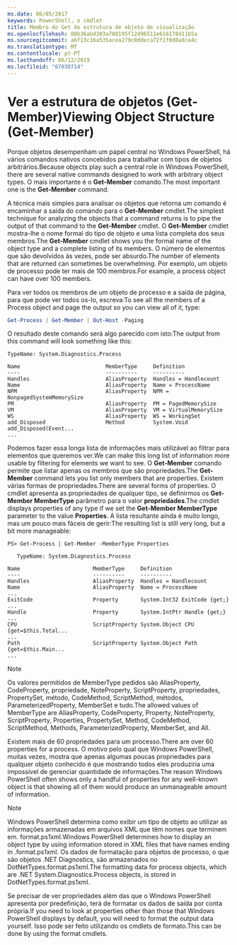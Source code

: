 ```yaml
---
ms.date: 06/05/2017
keywords: PowerShell, o cmdlet
title: Membro do Get de estrutura de objeto de visualização
ms.openlocfilehash: 80b36abd303a708195f12d96511e616178d11b5a
ms.sourcegitcommit: a6f13c16a535acea279c0ddeca72f1f0d8a8ce4c
ms.translationtype: MT
ms.contentlocale: pt-PT
ms.lasthandoff: 06/12/2019
ms.locfileid: "67030714"
---
```

# <a name="viewing-object-structure-get-member"></a><span data-ttu-id="d77b8-103">Ver a estrutura de objetos (Get-Member)</span><span class="sxs-lookup"><span data-stu-id="d77b8-103">Viewing Object Structure (Get-Member)</span></span>

<span data-ttu-id="d77b8-104">Porque objetos desempenham um papel central no Windows PowerShell, há vários comandos nativos concebidos para trabalhar com tipos de objetos arbitrários.</span><span class="sxs-lookup"><span data-stu-id="d77b8-104">Because objects play such a central role in Windows PowerShell, there are several native commands designed to work with arbitrary object types.</span></span> <span data-ttu-id="d77b8-105">O mais importante é o **Get-Member** comando.</span><span class="sxs-lookup"><span data-stu-id="d77b8-105">The most important one is the **Get-Member** command.</span></span>

<span data-ttu-id="d77b8-106">A técnica mais simples para analisar os objetos que retorna um comando é encaminhar a saída do comando para o **Get-Member** cmdlet.</span><span class="sxs-lookup"><span data-stu-id="d77b8-106">The simplest technique for analyzing the objects that a command returns is to pipe the output of that command to the **Get-Member** cmdlet.</span></span> <span data-ttu-id="d77b8-107">O **Get-Member** cmdlet mostra-lhe o nome formal do tipo de objeto e uma lista completa dos seus membros.</span><span class="sxs-lookup"><span data-stu-id="d77b8-107">The **Get-Member** cmdlet shows you the formal name of the object type and a complete listing of its members.</span></span> <span data-ttu-id="d77b8-108">O número de elementos que são devolvidos às vezes, pode ser absurdo.</span><span class="sxs-lookup"><span data-stu-id="d77b8-108">The number of elements that are returned can sometimes be overwhelming.</span></span> <span data-ttu-id="d77b8-109">Por exemplo, um objeto de processo pode ter mais de 100 membros.</span><span class="sxs-lookup"><span data-stu-id="d77b8-109">For example, a process object can have over 100 members.</span></span>

<span data-ttu-id="d77b8-110">Para ver todos os membros de um objeto de processo e a saída de página, para que pode ver todos os-lo, escreva:</span><span class="sxs-lookup"><span data-stu-id="d77b8-110">To see all the members of a Process object and page the output so you can view all of it, type:</span></span>

```powershell
Get-Process | Get-Member | Out-Host -Paging
```

<span data-ttu-id="d77b8-111">O resultado deste comando será algo parecido com isto:</span><span class="sxs-lookup"><span data-stu-id="d77b8-111">The output from this command will look something like this:</span></span>

```output
TypeName: System.Diagnostics.Process

Name                           MemberType     Definition
----                           ----------     ----------
Handles                        AliasProperty  Handles = Handlecount
Name                           AliasProperty  Name = ProcessName
NPM                            AliasProperty  NPM = NonpagedSystemMemorySize
PM                             AliasProperty  PM = PagedMemorySize
VM                             AliasProperty  VM = VirtualMemorySize
WS                             AliasProperty  WS = WorkingSet
add_Disposed                   Method         System.Void add_Disposed(Event...
...
```

<span data-ttu-id="d77b8-112">Podemos fazer essa longa lista de informações mais utilizável ao filtrar para elementos que queremos ver.</span><span class="sxs-lookup"><span data-stu-id="d77b8-112">We can make this long list of information more usable by filtering for elements we want to see.</span></span> <span data-ttu-id="d77b8-113">O **Get-Member** comando permite que listar apenas os membros que são propriedades.</span><span class="sxs-lookup"><span data-stu-id="d77b8-113">The **Get-Member** command lets you list only members that are properties.</span></span> <span data-ttu-id="d77b8-114">Existem várias formas de propriedades.</span><span class="sxs-lookup"><span data-stu-id="d77b8-114">There are several forms of properties.</span></span> <span data-ttu-id="d77b8-115">O cmdlet apresenta as propriedades de qualquer tipo, se definirmos os **Get-Member MemberType** parâmetro para o valor **propriedades**.</span><span class="sxs-lookup"><span data-stu-id="d77b8-115">The cmdlet displays properties of any type if we set the **Get-Member MemberType** parameter to the value **Properties**.</span></span> <span data-ttu-id="d77b8-116">A lista resultante ainda é muito longo, mas um pouco mais fáceis de gerir:</span><span class="sxs-lookup"><span data-stu-id="d77b8-116">The resulting list is still very long, but a bit more manageable:</span></span>

```
PS> Get-Process | Get-Member -MemberType Properties

   TypeName: System.Diagnostics.Process

Name                       MemberType     Definition
----                       ----------     ----------
Handles                    AliasProperty  Handles = Handlecount
Name                       AliasProperty  Name = ProcessName
...
ExitCode                   Property       System.Int32 ExitCode {get;}
...
Handle                     Property       System.IntPtr Handle {get;}
...
CPU                        ScriptProperty System.Object CPU {get=$this.Total...
...
Path                       ScriptProperty System.Object Path {get=$this.Main...
...
```

> [!NOTE]
> <span data-ttu-id="d77b8-117">Os valores permitidos de MemberType pedidos são AliasProperty, CodeProperty, propriedade, NoteProperty, ScriptProperty, propriedades, PropertySet, método, CodeMethod, ScriptMethod, métodos, ParameterizedProperty, MemberSet e tudo.</span><span class="sxs-lookup"><span data-stu-id="d77b8-117">The allowed values of MemberType are AliasProperty, CodeProperty, Property, NoteProperty, ScriptProperty, Properties, PropertySet, Method, CodeMethod, ScriptMethod, Methods, ParameterizedProperty, MemberSet, and All.</span></span>

<span data-ttu-id="d77b8-118">Existem mais de 60 propriedades para um processo.</span><span class="sxs-lookup"><span data-stu-id="d77b8-118">There are over 60 properties for a process.</span></span> <span data-ttu-id="d77b8-119">O motivo pelo qual que Windows PowerShell, muitas vezes, mostra que apenas algumas poucas propriedades para qualquer objeto conhecido é que mostrando todos eles produziria uma impossível de gerenciar quantidade de informações.</span><span class="sxs-lookup"><span data-stu-id="d77b8-119">The reason Windows PowerShell often shows only a handful of properties for any well-known object is that showing all of them would produce an unmanageable amount of information.</span></span>

> [!NOTE]
> <span data-ttu-id="d77b8-120">Windows PowerShell determina como exibir um tipo de objeto ao utilizar as informações armazenadas em arquivos XML que têm nomes que terminem em. format.ps1xml.</span><span class="sxs-lookup"><span data-stu-id="d77b8-120">Windows PowerShell determines how to display an object type by using information stored in XML files that have names ending in .format.ps1xml.</span></span> <span data-ttu-id="d77b8-121">Os dados de formatação para objetos de processo, o que são objetos .NET Diagnostics, são armazenados no DotNetTypes.format.ps1xml.</span><span class="sxs-lookup"><span data-stu-id="d77b8-121">The formatting data for process objects, which are .NET System.Diagnostics.Process objects, is stored in DotNetTypes.format.ps1xml.</span></span>

<span data-ttu-id="d77b8-122">Se precisar de ver propriedades além das que o Windows PowerShell apresenta por predefinição, terá de formatar os dados de saída por conta própria.</span><span class="sxs-lookup"><span data-stu-id="d77b8-122">If you need to look at properties other than those that Windows PowerShell displays by default, you will need to format the output data yourself.</span></span> <span data-ttu-id="d77b8-123">Isso pode ser feito utilizando os cmdlets de formato.</span><span class="sxs-lookup"><span data-stu-id="d77b8-123">This can be done by using the format cmdlets.</span></span>
